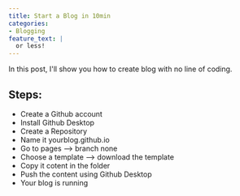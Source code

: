 ```yaml
---
title: Start a Blog in 10min
categories:
- Blogging
feature_text: |
  or less!
---
```


In this post, I'll show you how to create blog with no line of coding.

## Steps:

* Create a Github account
* Install Github Desktop
* Create a Repository
* Name it yourblog.github.io
* Go to pages --> branch none
* Choose a template --> download the template
* Copy it cotent in the folder
* Push the content using Github Desktop
* Your blog is running
